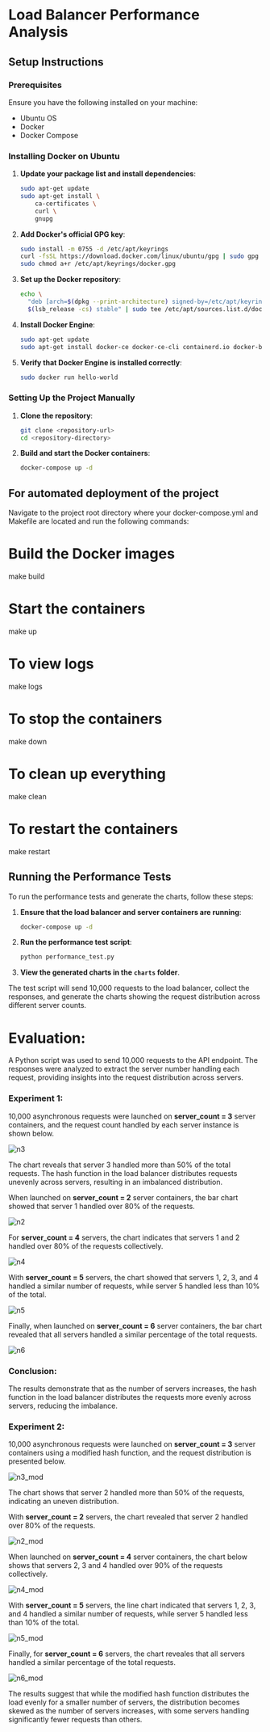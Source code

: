# Load Balancer Performance Analysis

## Setup Instructions

### Prerequisites

Ensure you have the following installed on your machine:
- Ubuntu OS
- Docker
- Docker Compose

### Installing Docker on Ubuntu

1. **Update your package list and install dependencies**:
    ```sh
    sudo apt-get update
    sudo apt-get install \
        ca-certificates \
        curl \
        gnupg
    ```

2. **Add Docker's official GPG key**:
    ```sh
    sudo install -m 0755 -d /etc/apt/keyrings
    curl -fsSL https://download.docker.com/linux/ubuntu/gpg | sudo gpg --dearmor -o /etc/apt/keyrings/docker.gpg
    sudo chmod a+r /etc/apt/keyrings/docker.gpg
    ```

3. **Set up the Docker repository**:
    ```sh
    echo \
      "deb [arch=$(dpkg --print-architecture) signed-by=/etc/apt/keyrings/docker.gpg] https://download.docker.com/linux/ubuntu \
      $(lsb_release -cs) stable" | sudo tee /etc/apt/sources.list.d/docker.list > /dev/null
    ```

4. **Install Docker Engine**:
    ```sh
    sudo apt-get update
    sudo apt-get install docker-ce docker-ce-cli containerd.io docker-buildx-plugin docker-compose-plugin
    ```

5. **Verify that Docker Engine is installed correctly**:
    ```sh
    sudo docker run hello-world
    ```

### Setting Up the Project Manually

1. **Clone the repository**:
    ```sh
    git clone <repository-url>
    cd <repository-directory>
    ```

2. **Build and start the Docker containers**:
    ```sh
    docker-compose up -d
    ```

## For automated deployment of the project
Navigate to the project root directory where your docker-compose.yml and Makefile are located and run the following commands:

# Build the Docker images
make build

# Start the containers
make up

# To view logs
make logs

# To stop the containers
make down

# To clean up everything
make clean

# To restart the containers
make restart



## Running the Performance Tests

To run the performance tests and generate the charts, follow these steps:

1. **Ensure that the load balancer and server containers are running**:
    ```sh
    docker-compose up -d
    ```

2. **Run the performance test script**:
    ```sh
    python performance_test.py
    ```

3. **View the generated charts in the `charts` folder**.

The test script will send 10,000 requests to the load balancer, collect the responses, and generate the charts showing the request distribution across different server counts.

# Evaluation:

A Python script was used to send 10,000 requests to the API endpoint. The responses were analyzed to extract the server number handling each request, providing insights into the request distribution across servers.

### Experiment 1:

10,000 asynchronous requests were launched on **server_count = 3** server containers, and the request count handled by each server instance is shown below.

![n3](charts/n3.png)

The chart reveals that server 3 handled more than 50% of the total requests. The hash function in the load balancer distributes requests unevenly across servers, resulting in an imbalanced distribution.

When launched on **server_count = 2** server containers, the bar chart showed that server 1 handled over 80% of the requests.

![n2](charts/n2.png)


For **server_count = 4** servers, the chart indicates that servers 1 and 2 handled over 80% of the requests collectively.

![n4](charts/n4.png)

With **server_count = 5** servers, the chart showed that servers 1, 2, 3, and 4 handled a similar number of requests, while server 5 handled less than 10% of the total.

![n5](charts/n5.png)

Finally, when launched on **server_count = 6** server containers, the bar chart revealed that all servers handled a similar percentage of the total requests.

![n6](charts/n6.png)

### Conclusion:
The results demonstrate that as the number of servers increases, the hash function in the load balancer distributes the requests more evenly across servers, reducing the imbalance.

### Experiment 2:

10,000 asynchronous requests were launched on **server_count = 3** server containers using a modified hash function, and the request distribution is presented below.

![n3_mod](charts/n3_mod.png)

The chart shows that server 2 handled more than 50% of the requests, indicating an uneven distribution.

With **server_count = 2** servers, the chart revealed that server 2 handled over 80% of the requests.

![n2_mod](charts/n2_mod.png)

When launched on **server_count = 4** server containers, the chart below shows that servers 2, 3 and 4 handled over 90% of the requests collectively.

![n4_mod](charts/n4_mod.png)

With **server_count = 5** servers, the line chart indicated that servers 1, 2, 3, and 4 handled a similar number of requests, while server 5 handled less than 10% of the total.

![n5_mod](charts/n5_mod.png)

Finally, for **server_count = 6** servers, the chart reveales that all servers handled a similar percentage of the total requests.

![n6_mod](charts/n6_mod.png)

The results suggest that while the modified hash function distributes the load evenly for a smaller number of servers, the distribution becomes skewed as the number of servers increases, with some servers handling significantly fewer requests than others.

